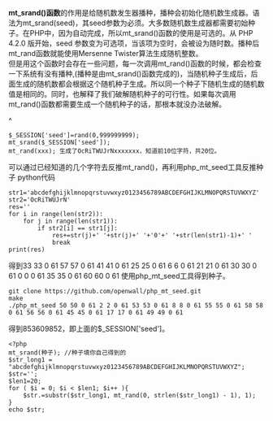 **mt_srand()函数**的作用是给随机数发生器播种，播种会初始化随机数生成器。语法为mt\_srand(seed)，其seed参数为必须。大多数随机数生成器都需要初始种子。在PHP中，因为自动完成，所以mt\_srand()函数的使用是可选的。从 PHP 4.2.0 版开始，seed 参数变为可选项，当该项为空时，会被设为随时数。播种后mt\_rand函数就能使用Mersenne Twister算法生成随机整数。\
但是用这个函数时会存在一些问题，每一次调用mt\_rand()函数的时候，都会检查一下系统有没有播种,(播种是由mt\_srand()函数完成的)，当随机种子生成后，后面生成的随机数都会根据这个随机种子生成。所以同一个种子下随机生成的随机数值是相同的。同时，也解释了我们破解随机种子的可行性。如果每次调用mt\_rand()函数都需要生成一个随机种子的话，那根本就没办法破解。

^
```
$_SESSION['seed']=rand(0,999999999);
mt_srand($_SESSION['seed']);
mt_rand(xxx); 生成了OcRiTWUJrNxxxxxxx，知道前10位字符，共20位。
```
可以通过已经知道的几个字符去反推mt_rand()，再利用php_mt_seed工具反推种子
python代码
```
str1='abcdefghijklmnopqrstuvwxyz0123456789ABCDEFGHIJKLMNOPQRSTUVWXYZ'
str2='OcRiTWUJrN'
res=''
for i in range(len(str2)):  
    for j in range(len(str1)):
        if str2[i] == str1[j]:
            res+=str(j)+' '+str(j)+' '+'0'+' '+str(len(str1)-1)+' '
            break
print(res)
```
得到33 33 0 61 57 57 0 61 41 41 0 61 25 25 0 61 6 6 0 61 21 21 0 61 30 30 0 61 0 0 0 61 35 35 0 61 60 60 0 61
使用php_mt_seed工具得到种子。
```
git clone https://github.com/openwall/php_mt_seed.git
make
./php_mt_seed 50 50 0 61 2 2 0 61 53 53 0 61 8 8 0 61 55 55 0 61 58 58 0 61 56 56 0 61 45 45 0 61 17 17 0 61 49 49 0 61 
```
得到853609852，即上面的$_SESSION['seed']。
```
<?php
mt_srand(种子); //种子填你自己得到的
$str_long1 = "abcdefghijklmnopqrstuvwxyz0123456789ABCDEFGHIJKLMNOPQRSTUVWXYZ";
$str='';
$len1=20;
for ( $i = 0; $i < $len1; $i++ ){
    $str.=substr($str_long1, mt_rand(0, strlen($str_long1) - 1), 1);       
}
echo $str;
```
